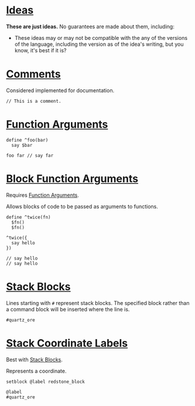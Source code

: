 # [Ideas](id:ideas)

**These are just ideas.** No guarantees are made about them, including:

* These ideas may or may not be compatible with the any of the versions of the language, including the version as of the idea's writing, but you know, it's best if it is?

# [Comments](id:comments)

Considered implemented for documentation.

    // This is a comment.

# [Function Arguments](id:function-arguments)

    define ^foo(bar)
      say $bar

    foo far // say far

# [Block Function Arguments](id:block-function-arguments)

Requires [Function Arguments](#function-arguments).

Allows blocks of code to be passed as arguments to functions.

    define ^twice(fn)
      $fn()
      $fn()

    ^twice({
      say hello
    })

    // say hello
    // say hello

# [Stack Blocks](id:stack-blocks)

Lines starting with `#` represent stack blocks. The specified block rather than a command block will be inserted where the line is.

    #quartz_ore

# [Stack Coordinate Labels](id:stack-coordinate-labels)

Best with [Stack Blocks](#stack-blocks).

Represents a coordinate.

    setblock @label redstone_block

    @label
    #quartz_ore
